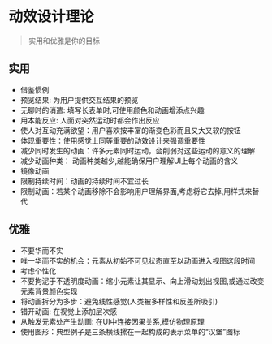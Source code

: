 # 动效设计理论
> 实用和优雅是你的目标

## 实用
- 借鉴惯例
- 预览结果: 为用户提供交互结果的预览
- 无聊时的消遣: 填写长表单时,可使用颜色和动画增添点兴趣
- 用本能反应: 人面对突然运动时都会作出反应
- 使人对互动充满欲望：用户喜欢按丰富的渐变色彩而且又大又软的按钮
- 体现重要性：使用感觉上同等重要的动效设计来强调重要性
- 减少同时发生的动画：许多元素同时运动，会削弱对这些运动的意义的理解
- 减少动画种类： 动画种类越少,越能确保用户理解UI上每个动画的含义
- 镜像动画
- 限制持续时间：动画的持续时间不宜过长
- 限制动画：若某个动画移除不会影响用户理解界面,考虑将它去掉,用样式来替代

## 优雅
- 不要华而不实
- 唯一华而不实的机会：元素从初始不可见状态直至以动画进入视图这段时间
- 考虑个性化
- 不要拘泥于不透明度动画：缩小元素让其显示、向上滑动划出视图,或通过改变元素背景颜色实现
- 将动画拆分为多步：避免线性感觉(人类被多样性和反差所吸引)
- 错开动画: 在视觉上添加层次感
- 从触发元素处产生动画: 在UI中连接因果关系,模仿物理原理
- 使用图形：典型例子是三条横线摞在一起构成的表示菜单的“汉堡”图标
